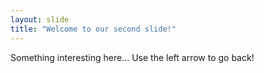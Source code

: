 ```yaml
---
layout: slide
title: "Welcome to our second slide!"
---
```

Something interesting here...
Use the left arrow to go back!
